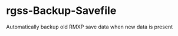 rgss-Backup-Savefile
====================

Automatically backup old RMXP save data when new data is present
